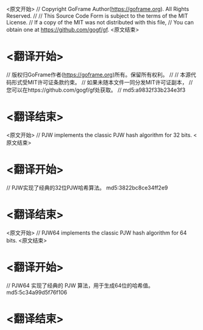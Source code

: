 
<原文开始>
// Copyright GoFrame Author(https://goframe.org). All Rights Reserved.
//
// This Source Code Form is subject to the terms of the MIT License.
// If a copy of the MIT was not distributed with this file,
// You can obtain one at https://github.com/gogf/gf.
<原文结束>

# <翻译开始>
// 版权归GoFrame作者(https://goframe.org)所有。保留所有权利。
//
// 本源代码形式受MIT许可证条款约束。
// 如果未随本文件一同分发MIT许可证副本，
// 您可以在https://github.com/gogf/gf处获取。
// md5:a9832f33b234e3f3
# <翻译结束>


<原文开始>
// PJW implements the classic PJW hash algorithm for 32 bits.
<原文结束>

# <翻译开始>
// PJW实现了经典的32位PJW哈希算法。 md5:3822bc8ce34ff2e9
# <翻译结束>


<原文开始>
// PJW64 implements the classic PJW hash algorithm for 64 bits.
<原文结束>

# <翻译开始>
// PJW64 实现了经典的 PJW 算法，用于生成64位的哈希值。 md5:5c34a99d5f76f106
# <翻译结束>


